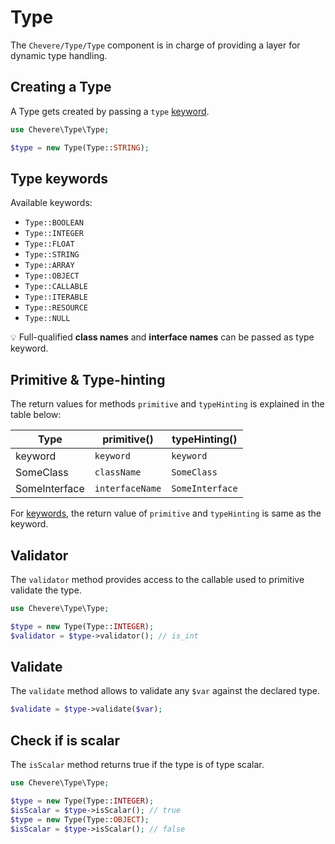 # Type

The `Chevere/Type/Type` component is in charge of providing a layer for dynamic type handling.

## Creating a Type

A Type gets created by passing a `type` [keyword](#type-keywords).

```php
use Chevere\Type\Type;

$type = new Type(Type::STRING);
```

## Type keywords

Available keywords:

- `Type::BOOLEAN`
- `Type::INTEGER`
- `Type::FLOAT`
- `Type::STRING`
- `Type::ARRAY`
- `Type::OBJECT`
- `Type::CALLABLE`
- `Type::ITERABLE`
- `Type::RESOURCE`
- `Type::NULL`

💡 Full-qualified **class names** and **interface names** can be passed as type keyword.

## Primitive & Type-hinting

The return values for methods `primitive` and `typeHinting` is explained in the table below:

| Type          | primitive()     | typeHinting()   |
| ------------- | --------------- | --------------- |
| keyword       | `keyword`       | `keyword`       |
| SomeClass     | `className`     | `SomeClass`     |
| SomeInterface | `interfaceName` | `SomeInterface` |

For [keywords](#keywords), the return value of `primitive` and `typeHinting` is same as the keyword.

## Validator

The `validator` method provides access to the callable used to primitive validate the type.

```php
use Chevere\Type\Type;

$type = new Type(Type::INTEGER);
$validator = $type->validator(); // is_int
```

## Validate

The `validate` method allows to validate any `$var` against the declared type.

```php
$validate = $type->validate($var);
```

## Check if is scalar

The `isScalar` method returns true if the type is of type scalar.

```php
use Chevere\Type\Type;

$type = new Type(Type::INTEGER);
$isScalar = $type->isScalar(); // true
$type = new Type(Type::OBJECT);
$isScalar = $type->isScalar(); // false
```
